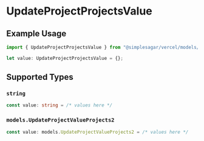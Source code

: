 # UpdateProjectProjectsValue

## Example Usage

```typescript
import { UpdateProjectProjectsValue } from "@simplesagar/vercel/models/updateprojectop.js";

let value: UpdateProjectProjectsValue = {};
```

## Supported Types

### `string`

```typescript
const value: string = /* values here */
```

### `models.UpdateProjectValueProjects2`

```typescript
const value: models.UpdateProjectValueProjects2 = /* values here */
```

